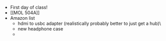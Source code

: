 - First day of class!
- [[MOL 504A]]
- Amazon list
	- hdmi to usbc adapter (realistically probably better to just get a hub)\
	- new headphone case
	-